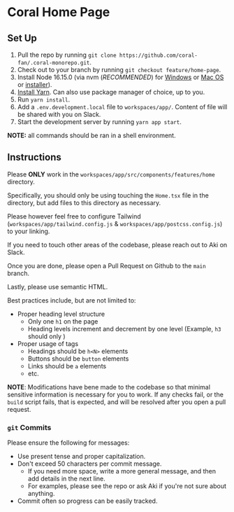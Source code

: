 # Coral Home Page

## Set Up

1. Pull the repo by running `git clone https://github.com/coral-fan/.coral-monorepo.git`.
2. Check out to your branch by running `git checkout feature/home-page`.
3. Install Node 16.15.0 (via nvm (_RECOMMENDED_) for [Windows](https://github.com/nvm-sh/nvm) or [Mac OS](https://github.com/coreybutler/nvm-windows) or [installer](https://nodejs.org/en/download/)).
4. [Install Yarn](https://classic.yarnpkg.com/lang/en/docs/cli/install/). Can also use package manager of choice, up to you.
5. Run `yarn install`.
6. Add a `.env.development.local` file to `workspaces/app/`. Content of file will be shared with you on Slack.
7. Start the development server by running `yarn app start`.

**NOTE:** all commands should be ran in a shell environment.

## Instructions

Please **ONLY** work in the `workspaces/app/src/components/features/home` directory.

Specifically, you should only be using touching the `Home.tsx` file in the directory, but add files to this directory as necessary.

Please however feel free to configure Tailwind (`workspaces/app/tailwind.config.js` & `workspaces/app/postcss.config.js`) to your linking.

If you need to touch other areas of the codebase, please reach out to Aki on Slack.

Once you are done, please open a Pull Request on Github to the `main` branch.

Lastly, please use semantic HTML.

Best practices include, but are not limited to:

- Proper heading level structure
  - Only one `h1` on the page
  - Heading levels increment and decrement by one level (Example, `h3` should only )
- Proper usage of tags
  - Headings should be `h<N>` elements
  - Buttons should be `button` elements
  - Links should be `a` elements
  - etc.

**NOTE**: Modifications have bene made to the codebase so that minimal sensitive information is necessary for you to work. If any checks fail, or the `build` script fails, that is expected, and will be resolved after you open a pull request.

### `git` Commits

Please ensure the following for messages:

- Use present tense and proper capitalization.
- Don't exceed 50 characters per commit message.
  - If you need more space, write a more general message, and then add details in the next line.
  - For examples, please see the repo or ask Aki if you're not sure about anything.
- Commit often so progress can be easily tracked.
